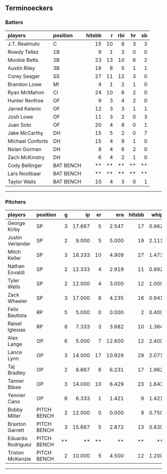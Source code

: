 ## Terminoeckers

### Batters

 
|players          |position  | hitsbb|  r| rbi| hr| sb| 
|:----------------|:---------|------:|--:|---:|--:|--:| 
|J.T. Realmuto    |C         |     15| 10|   8|  3|  3| 
|Rowdy Tellez     |1B        |      9|  1|   3|  0|  0| 
|Mookie Betts     |2B        |     23| 13|  10|  6|  2| 
|Austin Riley     |3B        |     16|  8|   5|  1|  1| 
|Corey Seager     |SS        |     27| 11|  12|  3|  0| 
|Brandon Lowe     |MI        |      4|  1|   2|  1|  0| 
|Ryan McMahon     |CI        |     24| 10|   6|  2|  0| 
|Hunter Renfroe   |OF        |      9|  3|   4|  2|  0| 
|Jarred Kelenic   |OF        |     12|  3|   3|  1|  1| 
|Josh Lowe        |OF        |     11|  3|   2|  0|  3| 
|Juan Soto        |OF        |     20|  4|   8|  0|  1| 
|Jake McCarthy    |DH        |     15|  5|   2|  0|  7| 
|Michael Conforto |DH        |     15|  4|   9|  1|  0| 
|Nolan Gorman     |DH        |      8|  4|   6|  2|  0| 
|Zach McKinstry   |DH        |      6|  4|   2|  1|  0| 
|Cody Bellinger   |BAT BENCH |     **| **|  **| **| **| 
|Lars Nootbaar    |BAT BENCH |     **| **|  **| **| **| 
|Taylor Walls     |BAT BENCH |     10|  4|   3|  0|  1| 

* * *

### Pitchers

 
|players           |position    |  g|     ip| er|    era| hitsbb|  whip| so|  w| sv| 
|:-----------------|:-----------|--:|------:|--:|------:|------:|-----:|--:|--:|--:| 
|George Kirby      |SP          |  3| 17.667|  5|  2.547|     17| 0.962| 20|  1|  0| 
|Justin Verlander  |SP          |  2|  9.000|  5|  5.000|     19| 2.111| 11|  0|  0| 
|Mitch Keller      |SP          |  3| 18.333| 10|  4.909|     27| 1.473| 16|  2|  0| 
|Nathan Eovaldi    |SP          |  2| 12.333|  4|  2.919|     11| 0.892| 13|  2|  0| 
|Tyler Wells       |SP          |  2| 12.000|  4|  3.000|     12| 1.000| 13|  2|  0| 
|Zack Wheeler      |SP          |  3| 17.000|  8|  4.235|     16| 0.941| 18|  1|  0| 
|Felix Bautista    |RP          |  5|  5.000|  0|  0.000|      2| 0.400| 11|  0|  4| 
|Raisel Iglesias   |RP          |  8|  7.333|  3|  3.682|     10| 1.364|  8|  1|  5| 
|Alex Lange        |OP          |  6|  5.000|  7| 12.600|     12| 2.400|  7|  1|  1| 
|Lance Lynn        |OP          |  3| 14.000| 17| 10.929|     29| 2.071| 14|  0|  0| 
|Taj Bradley       |OP          |  2|  8.667|  6|  6.231|     17| 1.962| 10|  1|  0| 
|Tanner Bibee      |OP          |  3| 14.000| 10|  6.429|     23| 1.643| 11|  1|  0| 
|Yennier Cano      |OP          |  6|  6.333|  1|  1.421|      9| 1.421|  3|  0|  0| 
|Bobby Miller      |PITCH BENCH |  2| 12.000|  0|  0.000|      9| 0.750| 14|  1|  0| 
|Braxton Garrett   |PITCH BENCH |  3| 15.667|  5|  2.872|     13| 0.830| 22|  1|  0| 
|Eduardo Rodriguez |PITCH BENCH | **|     **| **|     **|     **|    **| **| **| **| 
|Triston McKenzie  |PITCH BENCH |  2| 10.000|  5|  4.500|     12| 1.200| 15|  0|  0| 


* * *


